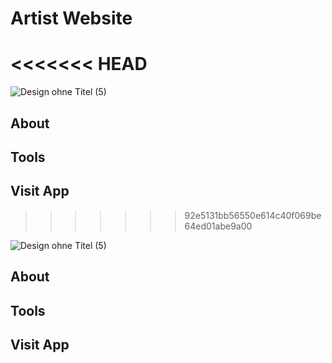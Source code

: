 # Artist Website
<<<<<<< HEAD
=======



![Design ohne Titel (5)](https://user-images.githubusercontent.com/96746116/182116490-1278d4fa-b0dc-4240-8511-60022ba45dc3.png)


## About

## Tools

## Visit App

>>>>>>> 92e5131bb56550e614c40f069be64ed01abe9a00

![Design ohne Titel (5)](https://user-images.githubusercontent.com/96746116/182116490-1278d4fa-b0dc-4240-8511-60022ba45dc3.png)

## About

## Tools

## Visit App
